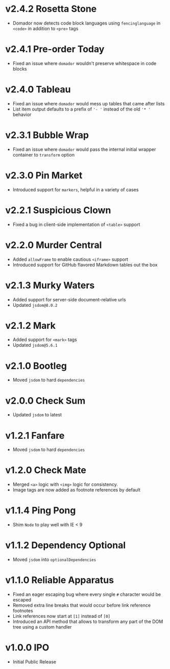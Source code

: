 # v2.4.2 Rosetta Stone

- Domador now detects code block languages using `fencinglanguage` in `<code>` in addition to `<pre>` tags

# v2.4.1 Pre-order Today

- Fixed an issue where `domador` wouldn't preserve whitespace in code blocks

# v2.4.0 Tableau

- Fixed an issue where `domador` would mess up tables that came after lists
- List item output defaults to a prefix of `'- '` instead of the old `'* '` behavior

# v2.3.1 Bubble Wrap

- Fixed an issue where `domador` would pass the internal initial wrapper container to `transform` option

# v2.3.0 Pin Market

- Introduced support for `markers`, helpful in a variety of cases

# v2.2.1 Suspicious Clown

- Fixed a bug in client-side implementation of `<table>` support

# v2.2.0 Murder Central

- Added `allowFrame` to enable cautious `<iframe>` support
- Introduced support for GitHub flavored Markdown tables out the box

# v2.1.3 Murky Waters

- Added support for server-side document-relative urls
- Updated `jsdom@8.0.2`

# v2.1.2 Mark

- Added support for `<mark>` tags
- Updated `jsdom@5.6.1`

# v2.1.0 Bootleg

- Moved `jsdom` to hard `dependencies`

# v2.0.0 Check Sum

- Updated `jsdom` to latest

# v1.2.1 Fanfare

- Moved `jsdom` to hard `dependencies`

# v1.2.0 Check Mate

- Merged `<a>` logic with `<img>` logic for consistency.
- Image tags are now added as footnote references by default

# v1.1.4 Ping Pong

- Shim `Node` to play well with IE < 9

# v1.1.2 Dependency Optional

- Moved `jsdom` into `optionalDependencies`

# v1.1.0 Reliable Apparatus

- Fixed an eager escaping bug where every single `#` character would be escaped
- Removed extra line breaks that would occur before link reference footnotes
- Link references now start at `[1]` instead of `[0]`
- Introduced an API method that allows to transform any part of the DOM tree using a custom handler

# v1.0.0 IPO

- Initial Public Release
